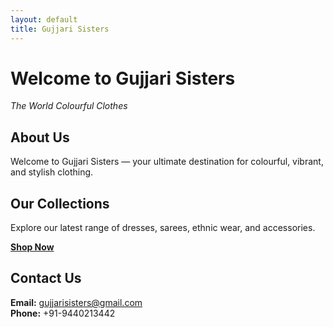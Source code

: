 ```yaml
---
layout: default
title: Gujjari Sisters
---
```


# Welcome to **Gujjari Sisters**

*The World Colourful Clothes*

## About Us

Welcome to Gujjari Sisters — your ultimate destination for colourful, vibrant, and stylish clothing.  

## Our Collections

Explore our latest range of dresses, sarees, ethnic wear, and accessories.

[**Shop Now**](#)

## Contact Us

**Email:** [gujjarisisters@gmail.com](mailto:gujjarisisters@gmail.com)  
**Phone:** +91-9440213442
